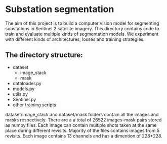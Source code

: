 # Substation segmentation
The aim of this project is to build a computer vision model for segmenting substations in Sentinel 2 satellite imagery. This directory contains code to train and evaluate multiple kinds of segmentation models. We experiment with different kinds of architectures, losses and training strategies. 

## The directory structure:
- dataset
  - image_stack
  - mask
- dataloader.py
- models.py
- utils.py
- Sentinel.py
- other training scripts


dataset/image_stack and dataset/mask folders contain all the images and masks respectively. There are a a total of 26522 images-mask pairs stored as numpy files. Each image can contain multiple shots taken at the same place during different revisits. Majority of the files contains images from 5 revisits. Each image contains 13 channels and has a dimention of 228*228.

